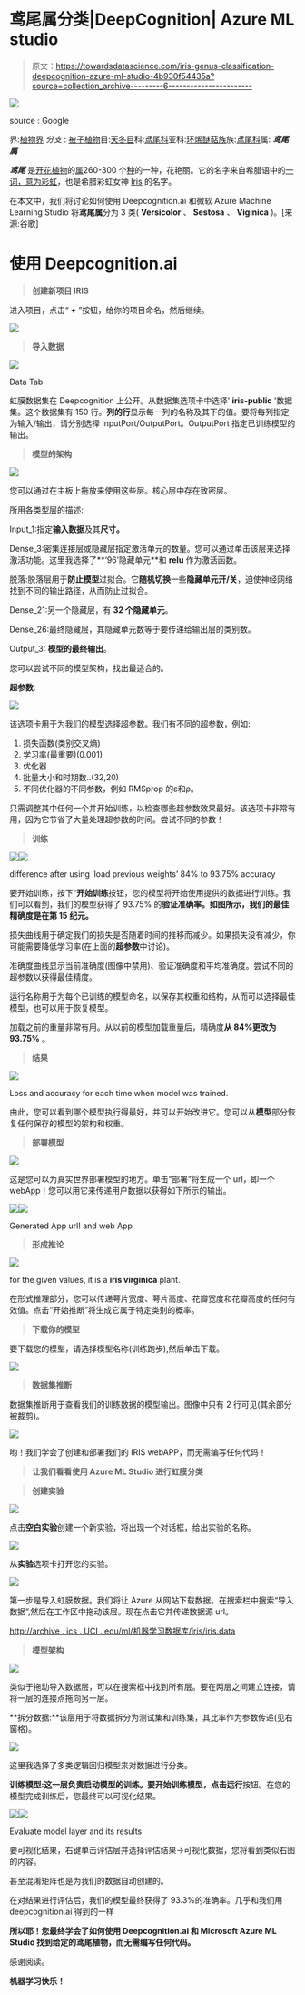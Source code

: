 # 鸢尾属分类|DeepCognition| Azure ML studio

> 原文：<https://towardsdatascience.com/iris-genus-classification-deepcognition-azure-ml-studio-4b930f54435a?source=collection_archive---------6----------------------->

![](img/9387181036f5f62d70cbb2645ab8853b.png)

source : Google

界:[植物界](https://en.wikipedia.org/wiki/Plant) *分支* : [被子植物](https://en.wikipedia.org/wiki/Flowering_plant)目:[天冬目](https://en.wikipedia.org/wiki/Asparagales)科:[鸢尾科](https://en.wikipedia.org/wiki/Iridaceae)亚科:[环烯醚萜族](https://en.wikipedia.org/wiki/Iridoideae)族:[鸢尾科](https://en.wikipedia.org/wiki/Irideae)属: ***鸢尾属***

***鸢尾*** 是[开花植物](https://en.wikipedia.org/wiki/Flowering_plant)的[属](https://en.wikipedia.org/wiki/Genus)260-300 个[种](https://en.wikipedia.org/wiki/Species)的一种，花艳丽。它的名字来自希腊语中的[一词，意为](https://en.wikipedia.org/wiki/Greek_language)[彩虹](https://en.wikipedia.org/wiki/Rainbow)，也是希腊彩虹女神 [Iris](https://en.wikipedia.org/wiki/Iris_(mythology)) 的名字。

在本文中，我们将讨论如何使用 Deepcognition.ai 和微软 Azure Machine Learning Studio 将**鸢尾属**分为 3 类( **Versicolor** 、 **Sestosa** 、 **Viginica** )。[来源:谷歌]

# **使用 Deepcognition.ai**

> **创建新项目 IRIS**

进入项目，点击“ **+** ”按钮，给你的项目命名，然后继续。

![](img/b6e45c8595ccc36b85e6fef641524b60.png)

> **导入数据**

![](img/b54d126795bebf4f57bc3a257042ffc9.png)

Data Tab

虹膜数据集在 Deepcognition 上公开。从数据集选项卡中选择' **iris-public** '数据集。这个数据集有 150 行。**列的行**显示每一列的名称及其下的值。要将每列指定为输入/输出，请分别选择 InputPort/OutputPort。OutputPort 指定已训练模型的输出。

> **模型的架构**

![](img/d8527bad534801d8263ad00b7b6429d4.png)

您可以通过在主板上拖放来使用这些层。核心层中存在致密层。

所用各类型层的描述:

Input_1:指定**输入数据**及其**尺寸。**

Dense_3:密集连接层或隐藏层指定激活单元的数量。您可以通过单击该层来选择激活功能。这里我选择了**‘96’隐藏单元**和 **relu** 作为激活函数。

脱落:脱落层用于**防止模型**过拟合。它**随机切换**一些**隐藏单元开/关**，迫使神经网络找到不同的输出路径，从而防止过拟合。

Dense_21:另一个隐藏层，有 **32 个隐藏单元**。

Dense_26:最终隐藏层，其隐藏单元数等于要传递给输出层的类别数。

Output_3: **模型的最终输出**。

您可以尝试不同的模型架构，找出最适合的。

**超参数**:

![](img/61d184b311c7279c450573c5fee97501.png)

该选项卡用于为我们的模型选择超参数。我们有不同的超参数，例如:

1.  损失函数(类别交叉熵)
2.  学习率(最重要)(0.001)
3.  优化器
4.  批量大小和时期数..(32,20)
5.  不同优化器的不同参数，例如 RMSprop 的ε和ρ。

只需调整其中任何一个并开始训练，以检查哪些超参数效果最好。该选项卡非常有用，因为它节省了大量处理超参数的时间。尝试不同的参数！

> **训练**

![](img/a8e800d8d94f966e9223d993b105470e.png)![](img/853163e30ee557f5cb8eedad572578f8.png)

difference after using ‘load previous weights’ 84% to 93.75% accuracy

要开始训练，按下“**开始训练**按钮，您的模型将开始使用提供的数据进行训练。我们可以看到，我们的模型获得了 93.75% 的**验证准确率。如图所示，我们的最佳精确度是在第 15 纪元。**

损失曲线用于确定我们的损失是否随着时间的推移而减少。如果损失没有减少，你可能需要降低学习率(在上面的**超参数**中讨论)。

准确度曲线显示当前准确度(图像中禁用)、验证准确度和平均准确度。尝试不同的超参数以获得最佳精度。

运行名称用于为每个已训练的模型命名，以保存其权重和结构，从而可以选择最佳模型，也可以用于恢复模型。

加载之前的重量非常有用。从以前的模型加载重量后，精确度**从 84%更改为 93.75%** 。

> **结果**

![](img/09de7363924e9c8eaf5f5ae153d296a3.png)

Loss and accuracy for each time when model was trained.

由此，您可以看到哪个模型执行得最好，并可以开始改进它。您可以从**模型**部分恢复任何保存的模型的架构和权重。

> **部署模型**

![](img/6757e9472d2308e31c6289b30594db81.png)

这是您可以为真实世界部署模型的地方。单击“部署”将生成一个 url，即一个 webApp！您可以用它来传递用户数据以获得如下所示的输出。

![](img/d640627299962ead7ae7ce8d0db28e0d.png)![](img/5787b6be90c35eeb48d2ee7ef0eca4e0.png)

Generated App url! and web App

> **形成推论**

![](img/a5471fd2c15766ece7fa89c33373e737.png)

for the given values, it is a **iris virginica** plant.

在形式推理部分，您可以传递萼片宽度、萼片高度、花瓣宽度和花瓣高度的任何有效值。点击“开始推断”将生成它属于特定类别的概率。

> **下载你的模型**

要下载您的模型，请选择模型名称(训练跑步),然后单击下载。

![](img/cdd10ce8ebd60b54b014676649fd8c7b.png)

> **数据集推断**

数据集推断用于查看我们的训练数据的模型输出。图像中只有 2 行可见(其余部分被裁剪)。

![](img/2c582eb9939bdfeb8277a98e9287ff9e.png)

哟！我们学会了创建和部署我们的 IRIS webAPP，而无需编写任何代码！

> **让我们看看使用 Azure ML Studio 进行虹膜分类**

> **创建实验**

![](img/aebce0a16c515b2482600a9a6d3228b1.png)

点击**空白实验**创建一个新实验，将出现一个对话框，给出实验的名称。

![](img/4bfb9fe14684fa78e919068445dc2756.png)

从**实验**选项卡打开您的实验。

![](img/da1d9810fd6f3877975d85beef0176f5.png)

第一步是导入虹膜数据。我们将让 Azure 从网站下载数据。在搜索栏中搜索“导入数据”,然后在工作区中拖动该层。现在点击它并传递数据源 url。

[http://archive . ics . UCI . edu/ml/机器学习数据库/iris/iris.data](http://archive.ics.uci.edu/ml/machine-learning-databases/iris/iris.data)

> **模型架构**

![](img/a0d00a7629f61d072dbc39097129ecf1.png)

类似于拖动导入数据层，可以在搜索框中找到所有层。要在两层之间建立连接，请将一层的连接点拖向另一层。

**拆分数据:**该层用于将数据拆分为测试集和训练集，其比率作为参数传递(见右窗格)。

![](img/41e8d472228740611bd5381eabfd81fb.png)

这里我选择了多类逻辑回归模型来对数据进行分类。

**训练模型:**这一层负责启动模型的训练。要开始训练模型，点击**运行**按钮。在您的模型完成训练后，您最终可以可视化结果。

![](img/271b73335b996b16566ef804733b1229.png)![](img/1c7904af32ebd234bf3be3279ff610b3.png)

Evaluate model layer and its results

要可视化结果，右键单击评估层并选择评估结果->可视化数据，您将看到类似右图的内容。

甚至混淆矩阵也是为我们的数据自动创建的。

在对结果进行评估后，我们的模型最终获得了 93.3%的准确率。几乎和我们用 deepcognition.ai 得到的一样

**所以耶！您最终学会了如何使用 Deepcognition.ai 和 Microsoft Azure ML Studio 找到给定的鸢尾植物，而无需编写任何代码。**

感谢阅读。

**机器学习快乐！**